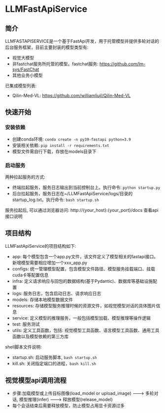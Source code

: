 # LLMFastApiService
## 简介
LLMFASTAPISERVICE是一个基于FastApi开发，用于托管模型并提供多轮对话的后台服务框架，目前主要封装的模型类型有:
* 视觉大模型
* 非fastchat服务所托管的模型。fastchat服务: https://github.com/lm-sys/FastChat
* 其他业务小模型

已集成模型列表:
* Qilin-Med-VL: https://github.com/williamliujl/Qilin-Med-VL

## 快速开始
### 安装依赖
* 创建conda环境: `conda create -n py39-fastapi python=3.9`
* 安装相关依赖: `pip install -r requirements.txt`
* 模型文件需自行下载，存放在models目录下

### 启动服务
两种拉起服务的方式:
* 终端拉起服务，服务日志输出到当前控制台上。执行命令: `python startup.py`
* 后台拉起服务，服务日志在~/LLMFastApiService/logs/目录的startup_log.txt。执行命令: `bash startup.sh`

服务拉起后, 可以通过浏览器访问: http://{your_host}:{your_port}/docs 查看api接口说明

## 项目结构
LLMFastApiService的项目结构如下:
* app: 每个模型包含一个app.py文件，该文件定义了模型相关的fastapi接口。新增模型需要相应增加一个xxx_app.py
* configs: 统一管理模型配置，包含模型文件路径、模型服务挂载端口、挂载cuda卡等配置信息
* infra: 定义请求响应与回包的数据结构(基于Pydantic)、数据库等基础设施配置
* logs: 服务日志，包含启动日志、请求响应日志
* models: 存储本地模型数据文件
* resources: 存储模型服务推理时候的资源文件，如视觉模型对话的具体图片信息
* service: 定义模型的推理服务，一般包括模型加载、模型推理等操作逻辑
* test: 服务测试
* utils: 定义工具函数，包括: 视觉模型工具函数、语言模型工具函数、通用工具函数以及模型依赖的第三方库

shell脚本文件说明:
* startup.sh: 启动服务脚本, `bash startup.sh`
* kill.sh: 关闭指定端口的进程，`bash kill.sh`

## 视觉模型api调用流程
* 步骤:加载模型或上传目标图像(load_model or upload_image) ---> 多轮对话, 模型推理(infer) ---> 释放模型(release_model)
* 每个会话结束后需要释放模型，防止模型占用显卡资源过多
